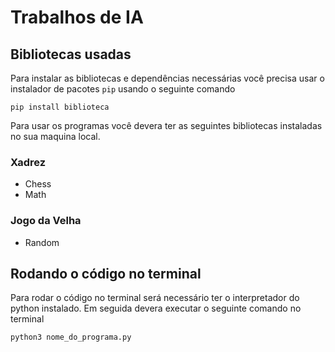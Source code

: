 # Trabalhos de IA


## Bibliotecas usadas

Para instalar as bibliotecas e dependências necessárias você precisa usar o instalador de pacotes `pip` usando o seguinte comando

`pip install biblioteca`

Para usar os programas você devera ter as seguintes bibliotecas instaladas no sua maquina local.

### Xadrez

- Chess
- Math

### Jogo da Velha

- Random

## Rodando o código no terminal

Para rodar o código no terminal será necessário ter o interpretador do python instalado. Em seguida devera executar o seguinte comando no terminal

`python3 nome_do_programa.py`
